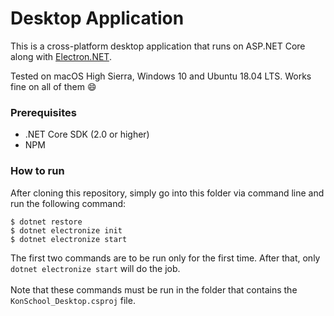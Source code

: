 # Desktop Application

This is a cross-platform desktop application that runs on ASP.NET Core along with [Electron.NET](https://github.com/ElectronNET/Electron.NET).

Tested on macOS High Sierra, Windows 10 and Ubuntu 18.04 LTS. Works fine on all of them :smile:

### Prerequisites
- .NET Core SDK (2.0 or higher)
- NPM

### How to run
After cloning this repository, simply go into this folder via command line and run the following command:
```
$ dotnet restore
$ dotnet electronize init
$ dotnet electronize start
```
The first two commands are to be run only for the first time. After that, only `dotnet electronize start` will do the job.
<br/>
<br/>
Note that these commands must be run in the folder that contains the `KonSchool_Desktop.csproj` file.